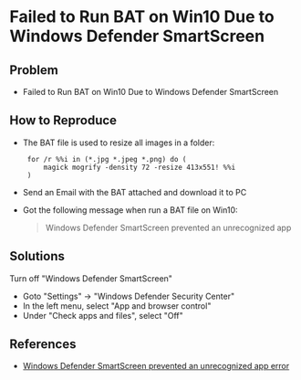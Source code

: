 # Failed to Run BAT on Win10 Due to Windows Defender SmartScreen

## Problem
* Failed to Run BAT on Win10 Due to Windows Defender SmartScreen

## How to Reproduce
* The BAT file is used to resize all images in a folder:

       for /r %%i in (*.jpg *.jpeg *.png) do (
           magick mogrify -density 72 -resize 413x551! %%i
       )
* Send an Email with the BAT attached and download it to PC
* Got the following message when run a BAT file on Win10:

   >Windows Defender SmartScreen prevented an unrecognized app

## Solutions
Turn off "Windows Defender SmartScreen"
* Goto "Settings" -> "Windows Defender Security Center"
* In the left menu, select "App and browser control"
* Under "Check apps and files", select "Off"

## References
* [Windows Defender SmartScreen prevented an unrecognized app error](https://www.itsupportguides.com/knowledge-base/windows-10/windows-defender-smartscreen-prevented-an-unrecognized-app-error/)

